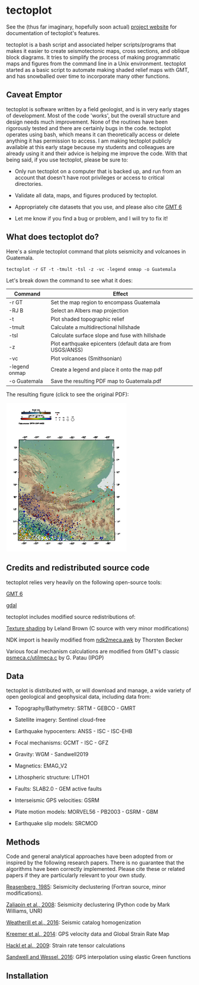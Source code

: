 tectoplot
=========

See the (thus far imaginary, hopefully soon actual) [project website][tectoplot] for documentation of tectoplot's features.

tectoplot is a bash script and associated helper scripts/programs that makes it easier to create seismotectonic maps, cross sections, and oblique block diagrams. It tries to simplify the process of making programmatic maps and figures from the command line in a Unix environment. tectoplot started as a basic script to automate making shaded relief maps with GMT, and has snowballed over time to incorporate many other functions.

Caveat Emptor
-------------

tectoplot is software written by a field geologist, and is in very early stages of development. Most of the code 'works', but the overall structure and design needs much improvement. None of the routines have been rigorously tested and there are certainly bugs in the code. tectoplot operates using bash, which means it can theoretically access or delete anything it has permission to access. I am making tectoplot publicly available at this early stage because my students and colleagues are already using it and their advice is helping me improve the code. With that being said, if you use tectoplot, please be sure to:

 * Only run tectoplot on a computer that is backed up, and run from an account that doesn't have root privileges or access to critical directories.

 * Validate all data, maps, and figures produced by tectoplot.

 * Appropriately cite datasets that you use, and please also cite [GMT 6][gmt6]

 * Let me know if you find a bug or problem, and I will try to fix it!

What does tectoplot do?
-----------------------

Here's a simple tectoplot command that plots seismicity and volcanoes in Guatemala.

```proto
tectoplot -r GT -t -tmult -tsl -z -vc -legend onmap -o Guatemala
```

Let's break down the command to see what it does:

|Command|Effect|
|--|--|
|-r GT|Set the map region to encompass Guatemala|
|-RJ B|Select an Albers map projection|
|-t|Plot shaded topographic relief|
|-tmult|Calculate a multidirectional hillshade|
|-tsl|Calculate surface slope and fuse with hillshade|
|-z|Plot earthquake epicenters (default data are from USGS/ANSS)|
|-vc|Plot volcanoes (Smithsonian)|
|-legend onmap|Create a legend and place it onto the map pdf|
|-o Guatemala|Save the resulting PDF map to Guatemala.pdf|


The resulting figure (click to see the original PDF):

<a href=examples/Guatemala.pdf><img src=examples/Guatemala.jpg height=400></a>

Credits and redistributed source code
-------------------------------------

tectoplot relies very heavily on the following open-source tools:

[GMT 6][gmt6]

[gdal][gdal]

tectoplot includes modified source redistributions of:

[Texture shading][text] by Leland Brown (C source with very minor modifications)

NDK import is heavily modified from [ndk2meca.awk][ndk2meca] by Thorsten Becker

Various focal mechanism calculations are modified from GMT's classic [psmeca.c/utilmeca.c][utilmeca] by G. Patau (IPGP)

Data
----

tectoplot is distributed with, or will download and manage, a wide variety of open geological and geophysical data, including data from:

* Topography/Bathymetry: SRTM - GEBCO - GMRT

* Satellite imagery: Sentinel cloud-free

* Earthquake hypocenters: ANSS - ISC - ISC-EHB

* Focal mechanisms: GCMT - ISC - GFZ

* Gravity: WGM - Sandwell2019

* Magnetics: EMAG_V2

* Lithospheric structure: LITHO1

* Faults: SLAB2.0 - GEM active faults

* Interseismic GPS velocities: GSRM

* Plate motion models: MORVEL56 - PB2003 - GSRM - GBM

* Earthquake slip models: SRCMOD

Methods
-------

Code and general analytical approaches have been adopted from or inspired by the following research papers. There is no guarantee that the algorithms have been correctly implemented. Please cite these or related papers if they are particularly relevant to your own study.

[Reasenberg, 1985][rb]: Seismicity declustering (Fortran source, minor modifications).

[Zaliapin et al., 2008][zaliapin]: Seismicity declustering (Python code by Mark Williams, UNR)

[Weatherill et al., 2016][weatherill]:  Seismic catalog homogenization

[Kreemer et al., 2014][kreemer]: GPS velocity data and Global Strain Rate Map

[Hackl et al., 2009][hackl]: Strain rate tensor calculations

[Sandwell and Wessel, 2016][sandwess]: GPS interpolation using elastic Green functions


Installation
------------

 [text]: http://www.textureshading.com/Home.html
 [utilmeca]: https://github.com/GenericMappingTools/gmt/blob/master/src/seis/utilmeca.c
 [gdal]: gdal.org
 [ndk2meca]: http://www-udc.ig.utexas.edu/external/becker/software/ndk2meca.awk
 [gmt6]: http://www.generic-mapping-tools.org
 [gmtcite]: https://www.generic-mapping-tools.org/cite/
 [tectoplot]: https://kyleedwardbradley.github.io/tectoplot/

 [rb]: https://doi.org/10.1029/JB090iB07p05479
 [zaliapin]: https://doi.org/10.1103/PhysRevLett.101.018501
 [weatherill]: https://doi.org/10.1093/gji/ggw232
 [kreemer]: https://doi.org/10.1002/2014GC005407
 [hackl]: https://doi.org/10.5194/nhess-9-1177-2009
 [sandwess]: doi.org/10.1002/2016GL070340
